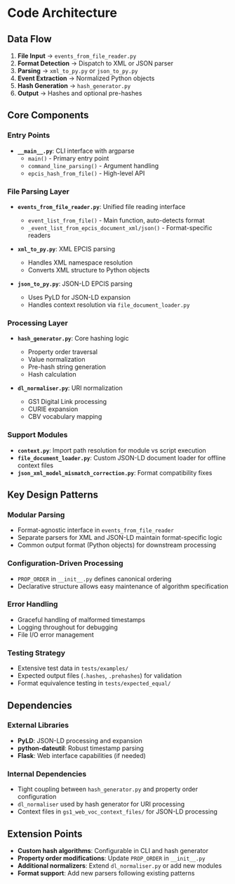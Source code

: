 # Code Architecture

## Data Flow

1. **File Input** → `events_from_file_reader.py`
2. **Format Detection** → Dispatch to XML or JSON parser
3. **Parsing** → `xml_to_py.py` or `json_to_py.py`
4. **Event Extraction** → Normalized Python objects
5. **Hash Generation** → `hash_generator.py`
6. **Output** → Hashes and optional pre-hashes

## Core Components

### Entry Points

- **`__main__.py`**: CLI interface with argparse
  - `main()` - Primary entry point
  - `command_line_parsing()` - Argument handling
  - `epcis_hash_from_file()` - High-level API

### File Parsing Layer

- **`events_from_file_reader.py`**: Unified file reading interface

  - `event_list_from_file()` - Main function, auto-detects format
  - `_event_list_from_epcis_document_xml/json()` - Format-specific readers

- **`xml_to_py.py`**: XML EPCIS parsing

  - Handles XML namespace resolution
  - Converts XML structure to Python objects

- **`json_to_py.py`**: JSON-LD EPCIS parsing
  - Uses PyLD for JSON-LD expansion
  - Handles context resolution via `file_document_loader.py`

### Processing Layer

- **`hash_generator.py`**: Core hashing logic

  - Property order traversal
  - Value normalization
  - Pre-hash string generation
  - Hash calculation

- **`dl_normaliser.py`**: URI normalization
  - GS1 Digital Link processing
  - CURIE expansion
  - CBV vocabulary mapping

### Support Modules

- **`context.py`**: Import path resolution for module vs script execution
- **`file_document_loader.py`**: Custom JSON-LD document loader for offline context files
- **`json_xml_model_mismatch_correction.py`**: Format compatibility fixes

## Key Design Patterns

### Modular Parsing

- Format-agnostic interface in `events_from_file_reader`
- Separate parsers for XML and JSON-LD maintain format-specific logic
- Common output format (Python objects) for downstream processing

### Configuration-Driven Processing

- `PROP_ORDER` in `__init__.py` defines canonical ordering
- Declarative structure allows easy maintenance of algorithm specification

### Error Handling

- Graceful handling of malformed timestamps
- Logging throughout for debugging
- File I/O error management

### Testing Strategy

- Extensive test data in `tests/examples/`
- Expected output files (`.hashes`, `.prehashes`) for validation
- Format equivalence testing in `tests/expected_equal/`

## Dependencies

### External Libraries

- **PyLD**: JSON-LD processing and expansion
- **python-dateutil**: Robust timestamp parsing
- **Flask**: Web interface capabilities (if needed)

### Internal Dependencies

- Tight coupling between `hash_generator.py` and property order configuration
- `dl_normaliser` used by hash generator for URI processing
- Context files in `gs1_web_voc_context_files/` for JSON-LD processing

## Extension Points

- **Custom hash algorithms**: Configurable in CLI and hash generator
- **Property order modifications**: Update `PROP_ORDER` in `__init__.py`
- **Additional normalizers**: Extend `dl_normaliser.py` or add new modules
- **Format support**: Add new parsers following existing patterns
